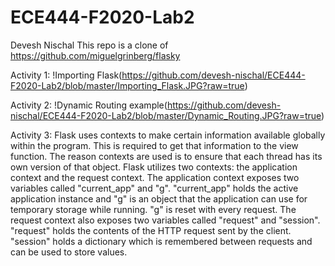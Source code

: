 # ECE444-F2020-Lab2
Devesh Nischal
This repo is a clone of
https://github.com/miguelgrinberg/flasky

Activity 1: !Importing Flask(https://github.com/devesh-nischal/ECE444-F2020-Lab2/blob/master/Importing_Flask.JPG?raw=true)

Activity 2: !Dynamic Routing example(https://github.com/devesh-nischal/ECE444-F2020-Lab2/blob/master/Dynamic_Routing.JPG?raw=true)

Activity 3: Flask uses contexts to make certain information available globally within the program. This is required to get that information to the view function. The reason contexts are used is to ensure that each thread has its own version of that object. Flask utilizes two contexts: the application context and the request context.
The application context exposes two variables called "current_app" and "g". "current_app" holds the active application instance and "g" is an object that the application can use for temporary storage while running. "g" is reset with every request.
The request context also exposes two variables called "request" and "session". "request" holds the contents of the HTTP request sent by the client. "session" holds a dictionary which is remembered between requests and can be used to store values.
